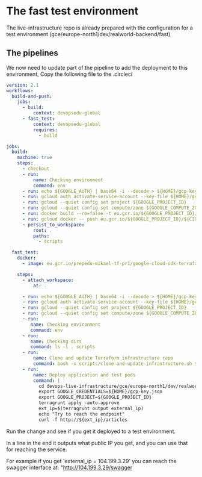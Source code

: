 # The fast test environment

The live-infrastructure repo is already prepared with the configuration for a test environment (gce/europe-north1/dev/realworld-backend/fast)

## The pipelines

We now need to update part of the pipeline to add the deployment to this environment, Copy the following file to the .circleci

```yaml
version: 2.1
workflows:
  build-and-push:
    jobs:
      - build:
          context: devopsedu-global
      - fast_test:
          context: devopsedu-global
          requires:
            - build

jobs:
  build:
    machine: true
    steps:
      - checkout
      - run:
          name: Checking environment
          command: env
      - run: echo ${GOOGLE_AUTH} | base64 -i --decode > ${HOME}/gcp-key.json
      - run: gcloud auth activate-service-account --key-file ${HOME}/gcp-key.json
      - run: gcloud --quiet config set project ${GOOGLE_PROJECT_ID}
      - run: gcloud --quiet config set compute/zone ${GOOGLE_COMPUTE_ZONE}
      - run: docker build --rm=false -t eu.gcr.io/${GOOGLE_PROJECT_ID}/${CIRCLE_PROJECT_REPONAME}:$CIRCLE_SHA1 .
      - run: gcloud docker -- push eu.gcr.io/${GOOGLE_PROJECT_ID}/${CIRCLE_PROJECT_REPONAME}:$CIRCLE_SHA1
      - persist_to_workspace:
          root: .
          paths:
            - scripts

  fast_test:
    docker:
      - image: eu.gcr.io/prepedu-mikael-tf-pr1/google-cloud-sdk-terraform:latest

    steps:
      - attach_workspace:
          at: .

      - run: echo ${GOOGLE_AUTH} | base64 -i --decode > ${HOME}/gcp-key.json
      - run: gcloud auth activate-service-account --key-file ${HOME}/gcp-key.json
      - run: gcloud --quiet config set project ${GOOGLE_PROJECT_ID}
      - run: gcloud --quiet config set compute/zone ${GOOGLE_COMPUTE_ZONE}
      - run:
         name: Checking environment
         command: env
      - run:
         name: Checking dirs
         command: ls -l . scripts
      - run:
          name: Clone and update Terraform infrastructure repo
          command: bash -x scripts/clone-and-update-infrastructure.sh ${CIRCLE_SHA1} devops-live-infrastructure/gce/europe-north1/dev/realworld-backend/fast
      - run:
          name: Deploy application and test pods
          command: |
            cd devops-live-infrastructure/gce/europe-north1/dev/realworld-backend/fast
            export GOOGLE_CREDENTIALS=${HOME}/gcp-key.json
            export GOOGLE_PROJECT=${GOOGLE_PROJECT_ID}
            terragrunt apply -auto-approve
            ext_ip=$(terragrunt output external_ip)
            echo "Try to reach the endpoint"
            curl -f http://${ext_ip}/articles

```

Run the change and see if you get it deployed to a test environment.

In a line in the end it outputs what public IP you get, and you can use that for reaching the service.

For example if you get 'external_ip = 104.199.3.29' you can reach the swagger interface at: "http://104.199.3.29/swagger
